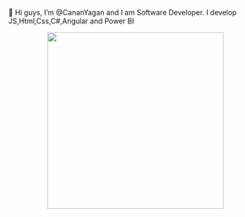 👋 Hi guys, I’m @CananYagan and I am Software Developer. I develop JS,Html,Css,C#,Angular and Power BI
<p align="center">
  <img src="https://i20.haber7.net/resize/1280x720//haber/haber7/photos/2019/13/kadin_girisimci_gaziantepten_abd_ve_ingiltereye_yazilim_satti_1553933570_2102.jpg"  width="350">
</p>
